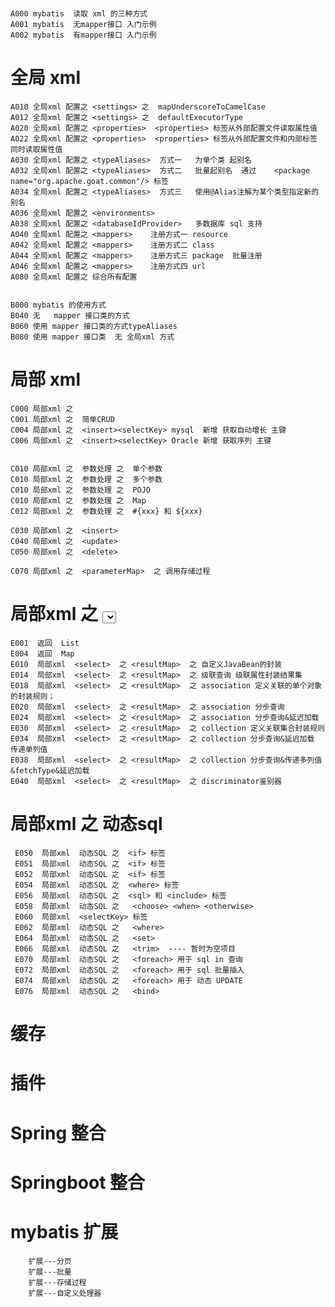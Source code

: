 #
    A000 mybatis  读取 xml 的三种方式 
    A001 mybatis  无mapper接口 入门示例
    A002 mybatis  有mapper接口 入门示例
# 全局 xml 
    A010 全局xml 配置之 <settings> 之  mapUnderscoreToCamelCase
    A012 全局xml 配置之 <settings> 之  defaultExecutorType
    A020 全局xml 配置之 <properties>  <properties> 标签从外部配置文件读取属性值 
    A022 全局xml 配置之 <properties>  <properties> 标签从外部配置文件和内部标签 同时读取属性值 
    A030 全局xml 配置之 <typeAliases>  方式一   为单个类 起别名
    A032 全局xml 配置之 <typeAliases>  方式二   批量起别名  通过    <package name="org.apache.goat.common"/> 标签
    A034 全局xml 配置之 <typeAliases>  方式三   使用@Alias注解为某个类型指定新的别名
    A036 全局xml 配置之 <environments>  
    A038 全局xml 配置之 <databaseIdProvider>   多数据库 sql 支持
    A040 全局xml 配置之 <mappers>    注册方式一 resource
    A042 全局xml 配置之 <mappers>    注册方式二 class
    A044 全局xml 配置之 <mappers>    注册方式三 package  批量注册 
    A046 全局xml 配置之 <mappers>    注册方式四 url
    A080 全局xml 配置之 综合所有配置 
    
           
    B000 mybatis 的使用方式 
    B040 无   mapper 接口类的方式
    B060 使用 mapper 接口类的方式typeAliases
    B080 使用 mapper 接口类  无 全局xml 方式 
# 局部 xml 
    C000 局部xml 之
    C001 局部xml 之  简单CRUD
    C004 局部xml 之  <insert><selectKey> mysql  新增 获取自动增长 主键
    C006 局部xml 之  <insert><selectKey> Oracle 新增 获取序列 主键

    
    C010 局部xml 之  参数处理 之  单个参数 
    C010 局部xml 之  参数处理 之  多个参数
    C010 局部xml 之  参数处理 之  POJO
    C010 局部xml 之  参数处理 之  Map
    C012 局部xml 之  参数处理 之  #{xxx} 和 ${xxx}
    
    C030 局部xml 之  <insert> 
    C040 局部xml 之  <update> 
    C050 局部xml 之  <delete> 
    
    C070 局部xml 之  <parameterMap>  之 调用存储过程
    
    
    
# 局部xml 之 <select> 标签高级查询 之 <resultMap> 
    E001  返回  List 
    E004  返回  Map 
    E010  局部xml  <select>  之 <resultMap>  之 自定义JavaBean的封装
    E014  局部xml  <select>  之 <resultMap>  之 级联查询 级联属性封装结果集
    E018  局部xml  <select>  之 <resultMap>  之 association 定义关联的单个对象的封装规则；
    E020  局部xml  <select>  之 <resultMap>  之 association 分步查询
    E024  局部xml  <select>  之 <resultMap>  之 association 分步查询&延迟加载
    E030  局部xml  <select>  之 <resultMap>  之 collection 定义关联集合封装规则
    E034  局部xml  <select>  之 <resultMap>  之 collection 分步查询&延迟加载 传递单列值
    E038  局部xml  <select>  之 <resultMap>  之 collection 分步查询&传递多列值&fetchType&延迟加载
    E040  局部xml  <select>  之 <resultMap>  之 discriminator鉴别器
    

# 局部xml 之  动态sql
     E050  局部xml  动态SQL 之  <if> 标签
     E051  局部xml  动态SQL 之  <if> 标签
     E052  局部xml  动态SQL 之  <if> 标签
     E054  局部xml  动态SQL 之  <where> 标签
     E056  局部xml  动态SQL 之  <sql> 和 <include> 标签 
     E058  局部xml  动态SQL 之   <choose> <when> <otherwise>
     E060  局部xml  <selectKey> 标签
     E062  局部xml  动态SQL 之   <where> 
     E064  局部xml  动态SQL 之   <set>
     E066  局部xml  动态SQL 之   <trim>  ---- 暂时为空项目
     E070  局部xml  动态SQL 之   <foreach> 用于 sql in 查询
     E072  局部xml  动态SQL 之   <foreach> 用于 sql 批量插入
     E074  局部xml  动态SQL 之   <foreach> 用于 动态 UPDATE
     E076  局部xml  动态SQL 之   <bind> 


#   缓存
#   插件
#   Spring 整合 
#   Springboot 整合 
#   mybatis 扩展  
        扩展---分页
        扩展---批量
        扩展---存储过程
        扩展---自定义处理器
        
        
